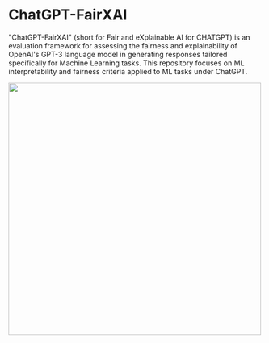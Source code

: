 # ChatGPT-FairXAI
"ChatGPT-FairXAI" (short for Fair and eXplainable AI for CHATGPT) is an evaluation framework for assessing the fairness and explainability of OpenAI's GPT-3 language model in generating responses tailored specifically for Machine Learning tasks. This repository focuses on ML interpretability and fairness criteria applied to ML tasks under ChatGPT. 





<img src="https://github.com/yasdel/ChatGPT-FairXAI/assets/12104758/752299a0-354b-4b6a-a734-5ca8b0e0b36a" width="500">
